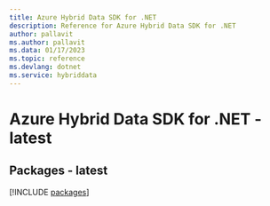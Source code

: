 ```yaml
---
title: Azure Hybrid Data SDK for .NET
description: Reference for Azure Hybrid Data SDK for .NET
author: pallavit
ms.author: pallavit
ms.data: 01/17/2023
ms.topic: reference
ms.devlang: dotnet
ms.service: hybriddata
---
```

# Azure Hybrid Data SDK for .NET - latest
## Packages - latest
[!INCLUDE [packages](hybrid-data-index.md)]
